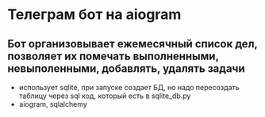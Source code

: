 # Телеграм бот на aiogram
## Бот организовывает ежемесячный список дел, позволяет их помечать выполненными, невыполенными, добавлять, удалять задачи

- использует sqlite, при запуске создает БД, но надо пересоздать таблицу через sql код, который есть в sqlite_db.py
- aiogram, sqlalchemy